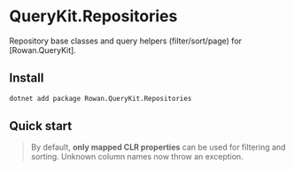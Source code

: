 # QueryKit.Repositories

Repository base classes and query helpers (filter/sort/page) for [Rowan.QueryKit].

## Install

```bash
dotnet add package Rowan.QueryKit.Repositories
```

## Quick start

> By default, **only mapped CLR properties** can be used for filtering and sorting. Unknown column names now throw an exception.
